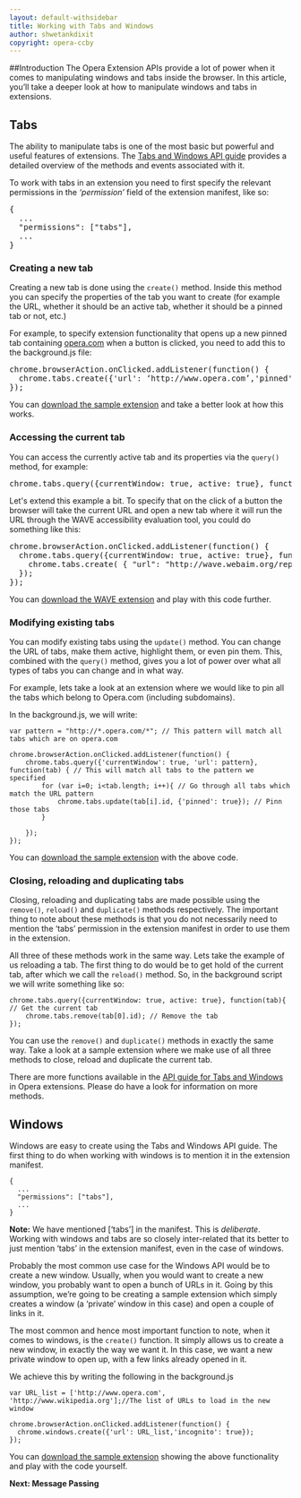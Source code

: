 ```yaml
---
layout: default-withsidebar
title: Working with Tabs and Windows
author: shwetankdixit 
copyright: opera-ccby
---
```


##Introduction
The Opera Extension APIs provide a lot of power when it comes to manipulating windows and tabs inside the browser. In this article, you’ll take a deeper look at how to manipulate windows and tabs in extensions.

## Tabs
The ability to manipulate tabs is one of the most basic but powerful and useful features of extensions. The [Tabs and Windows API guide](#) provides a detailed overview of the methods and events associated with it. 

To work with tabs in an extension you need to first specify the relevant permissions in the *‘permission’* field of the extension manifest, like so:



<pre class="prettyprint">{
  ...
  "permissions": ["tabs"],
  ...
}</pre>



### Creating a new tab
Creating a new tab is done using the `create()` method. Inside this method you can specify the properties of the tab you want to create (for example the URL, whether it should be an active tab, whether it should be a pinned tab or not, etc.) 

For example, to specify extension functionality that opens up a new pinned tab containing [opera.com](http://www.opera.com) when a button is clicked, you need to add this to the background.js file:

<pre class="prettyprint">chrome.browserAction.onClicked.addListener(function() {
  chrome.tabs.create({'url': ‘http://www.opera.com’,'pinned': true});
});</pre>



You can [download the sample extension](http://sample.com/index.html) and take a better look at how this works.


### Accessing the current tab
You can access the currently active tab and its properties via the `query()` method, for example:

<pre class="prettyprint">chrome.tabs.query({currentWindow: true, active: true}, function(tab)</pre>

Let's extend this example a bit. To specify that on the click of a button the browser will take the current URL and open a new tab where it will run the URL through the WAVE accessibility evaluation tool, you could do something like this: 


<pre class="prettyprint">chrome.browserAction.onClicked.addListener(function() {
  chrome.tabs.query({currentWindow: true, active: true}, function(tab) {
    chrome.tabs.create( { "url": "http://wave.webaim.org/report?url=" +tab[0].url } );
  });
});</pre>


You can [download the WAVE extension](http://sample.com/index.html) and play with this code further.

### Modifying existing tabs
You can modify existing tabs using the `update()` method. You can change the URL of tabs, make them active, highlight them, or even pin them. This, combined with the `query()` method, gives you a lot of power over what all types of tabs you can change and in what way.

For example, lets take a look at an extension where we would like to pin all the tabs which belong to Opera.com (including subdomains).

In the background.js, we will write:


	var pattern = "http://*.opera.com/*"; // This pattern will match all tabs which are on opera.com

	chrome.browserAction.onClicked.addListener(function() {
	    chrome.tabs.query({'currentWindow': true, 'url': pattern}, function(tab) { // This will match all tabs to the pattern we specified
	        for (var i=0; i<tab.length; i++){ // Go through all tabs which match the URL pattern
	        	chrome.tabs.update(tab[i].id, {'pinned': true}); // Pinn those tabs
	        }
	        
	    });
	});

 You can [download the sample extension](#) with the above code. 

### Closing, reloading and duplicating tabs
Closing, reloading and duplicating tabs are made possible using the `remove()`, `reload()` and `duplicate()` methods respectively. The important thing to note about these methods is that you do not necessarily need to mention the ‘tabs’ permission in the extension manifest in order to use them in the extension.

All three of these methods work in the same way. Lets take the example of us reloading a tab. The first thing to do would be to get hold of the current tab, after which we call the `reload()` method. So, in the background script we will write something like so:


	chrome.tabs.query({currentWindow: true, active: true}, function(tab){ // Get the current tab
		chrome.tabs.remove(tab[0].id); // Remove the tab
	});


You can use the `remove()` and `duplicate()` methods in exactly the same way. Take a look at a sample extension where we make use of all three methods to close, reload and duplicate the current tab.

There are more functions available in the [API guide for Tabs and Windows](#) in Opera extensions. Please do have a look for information on more methods.

## Windows

Windows are easy to create using the Tabs and Windows API guide. The first thing to do when working with windows is to mention it in the extension manifest. 


	{
	  ...
	  "permissions": ["tabs"],
	  ...
	}

**Note:** We have mentioned \[‘tabs’] in the manifest. This is *deliberate*. Working with windows and tabs are so closely inter-related that its better to just mention ‘tabs’ in the extension manifest, even in the case of windows.

Probably the most common use case for the Windows API would be to create a new window. Usually, when you would want to create a new window, you probably want to open a bunch of URLs in it. Going by this assumption, we’re going to be creating a sample extension which simply creates a window (a ‘private’ window in this case) and open a couple of links in it.

The most common and hence most important function to note, when it comes to windows, is the `create()` function. It simply allows us to create a new window, in exactly the way we want it. In this case, we want a new private window to open up, with a few links already opened in it.

We achieve this by writing the following in the background.js


	var URL_list = ['http://www.opera.com', 'http://www.wikipedia.org'];//The list of URLs to load in the new window

	chrome.browserAction.onClicked.addListener(function() {
	  chrome.windows.create({'url': URL_list,'incognito': true});
	});


You can [download the sample extension](#) showing the above functionality and play with the code yourself. 

**Next: Message Passing**
